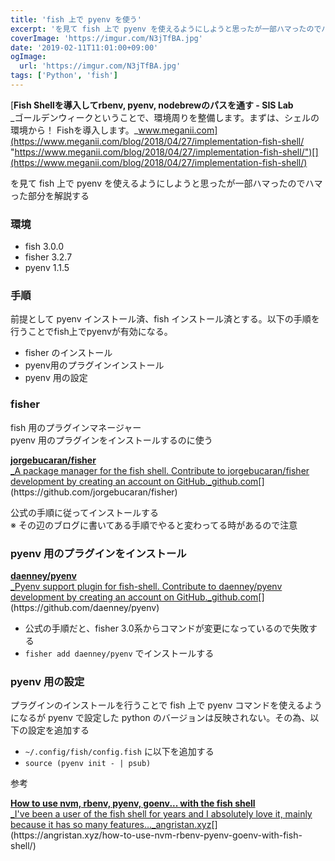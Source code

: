 ```yaml
---
title: 'fish 上で pyenv を使う'
excerpt: 'を見て fish 上で pyenv を使えるようにしようと思ったが一部ハマったのでハマった部分を解説する'
coverImage: 'https://imgur.com/N3jTfBA.jpg'
date: '2019-02-11T11:01:00+09:00'
ogImage:
  url: 'https://imgur.com/N3jTfBA.jpg'
tags: ['Python', 'fish']
---
```


[**Fish Shellを導入してrbenv, pyenv, nodebrewのパスを通す - SIS Lab**  
_ゴールデンウィークということで、環境周りを整備します。まずは、シェルの環境から！ Fishを導入します。_www.meganii.com](https://www.meganii.com/blog/2018/04/27/implementation-fish-shell/ "https://www.meganii.com/blog/2018/04/27/implementation-fish-shell/")[](https://www.meganii.com/blog/2018/04/27/implementation-fish-shell/)

を見て fish 上で pyenv を使えるようにしようと思ったが一部ハマったのでハマった部分を解説する

### 環境

*   fish 3.0.0
*   fisher 3.2.7
*   pyenv 1.1.5

### 手順

前提として pyenv インストール済、fish インストール済とする。以下の手順を行うことでfish上でpyenvが有効になる。

*   fisher のインストール
*   pyenv用のプラグインインストール
*   pyenv 用の設定

### fisher

fish 用のプラグインマネージャー  
pyenv 用のプラグインをインストールするのに使う

[**jorgebucaran/fisher**  
_A package manager for the fish shell. Contribute to jorgebucaran/fisher development by creating an account on GitHub._github.com](https://github.com/jorgebucaran/fisher "https://github.com/jorgebucaran/fisher")[](https://github.com/jorgebucaran/fisher)

公式の手順に従ってインストールする  
※ その辺のブログに書いてある手順でやると変わってる時があるので注意

### pyenv 用のプラグインをインストール

[**daenney/pyenv**  
_Pyenv support plugin for fish-shell. Contribute to daenney/pyenv development by creating an account on GitHub._github.com](https://github.com/daenney/pyenv "https://github.com/daenney/pyenv")[](https://github.com/daenney/pyenv)

*   公式の手順だと、fisher 3.0系からコマンドが変更になっているので失敗する
*   `fisher add daenney/pyenv` でインストールする

### pyenv 用の設定

プラグインのインストールを行うことで fish 上で pyenv コマンドを使えるようになるが pyenv で設定した python のバージョンは反映されない。その為、以下の設定を追加する

*   `~/.config/fish/config.fish` に以下を追加する
*   `source (pyenv init - | psub)`

参考

[**How to use nvm, rbenv, pyenv, goenv... with the fish shell**  
_I've been a user of the fish shell for years and I absolutely love it, mainly because it has so many features…_angristan.xyz](https://angristan.xyz/how-to-use-nvm-rbenv-pyenv-goenv-with-fish-shell/ "https://angristan.xyz/how-to-use-nvm-rbenv-pyenv-goenv-with-fish-shell/")[](https://angristan.xyz/how-to-use-nvm-rbenv-pyenv-goenv-with-fish-shell/)